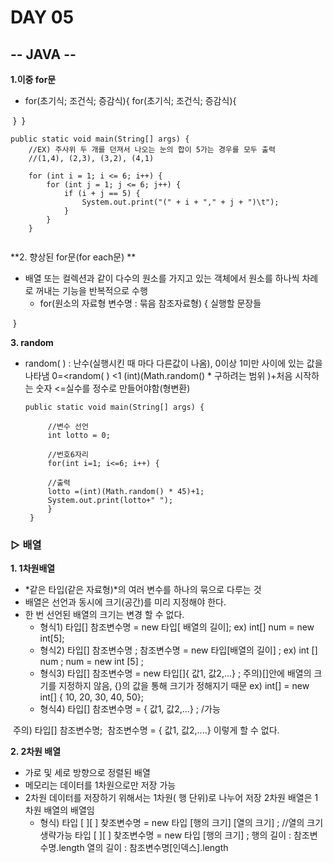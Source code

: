 # DAY 05

## -- JAVA --

**1.이중 for문**

-  for(초기식; 조건식; 증감식){
  for(초기식; 조건식; 증감식){

​       }
​         }

~~~
public static void main(String[] args) {
	//EX) 주사위 두 개를 던져서 나오는 눈의 합이 5가는 경우를 모두 출력
	//(1,4), (2,3), (3,2), (4,1)
	
	for (int i = 1; i <= 6; i++) {
		for (int j = 1; j <= 6; j++) {
			if (i + j == 5) {
				System.out.print("(" + i + "," + j + ")\t");
			}
		}
	}
	
~~~



**2. 향상된 for문(for each문) **

- 배열 또는 컬렉션과 같이 다수의 원소를 가지고 있는 객체에서 원소를 하나씩 차례로
  꺼내는 기능을 반복적으로 수행
  - for(원소의 자료형 변수명 : 묶음 참조자료형) {
       	실행할 문장들

​                }

**3. random**

- random( ) : 난수(실행시킨 때 마다 다른값이 나옴), 0이상 1미만 사이에 있는 값을 나타냄
  		0=<random( ) <1 
    	(int)(Math.random() * 구하려는 범위 )+처음 시작하는 숫자 <=실수를 정수로 만들어야함(형변환)
   
   ~~~
   public static void main(String[] args) {
   
   		//변수 선언
   		int lotto = 0;
   		
   		//번호6자리 
   		for(int i=1; i<=6; i++) {
   		
   		//출력
   		lotto =(int)(Math.random() * 45)+1;
   		System.out.print(lotto+" ");
   		}
   	}
   ~~~
   
   

### ▷ 배열

**1. 1차원배열**

- \*같은 타입(같은 자료형)*의 여러 변수를 하나의 묶으로 다루는 것 
- 배열은 선언과 동시에 크기(공간)를 미리 지정해야 한다.
- 한 번 선언된 배열의 크기는 변경 할 수 없다.
  - 형식1) 타입[] 참조변수명 = new 타입[ 배열의 길이];
    ex) int[] num = new int[5];
  - 형식2) 타입[] 참조변수명 ;
    	참조변수명 = new 타입[배열의 길이] ;
    	ex) int [] num ;
    	    num = new int [5] ;
  - 형식3) 타입[] 참조변수명 = new 타입[]{ 값1, 값2,...} ;
    	주의)[]안에 배열의 크기를 지정하지 않음, {}의 값을 통해 크기가 정해지기 때문
    	ex) int[] = new int[] { 10, 20, 30, 40, 50};
  - 형식4) 타입[] 참조변수명 = { 값1, 값2,...} ;   /가능

​	           주의) 타입[] 참조변수명;
​	          참조변수명 = { 값1, 값2,....} 이렇게 할 수 없다.

**2. 2차원 배열**

- 가로 및 세로 방향으로 정렬된 배열
- 메모리는 데이터를 1차원으로만 저장 가능 
- 2차원 데이터를 저장하기 위해서는 1차원( 행 단위)로 나누어 저장
      2차원 배열은 1차원 배열의 배열임
	- 형식) 타입 [ ][ ] 찾조변수명 = new 타입 [행의 크기] [열의 크기] ;   //열의 크기 생략가능
     타입 [ ][ ] 찾조변수명 = new 타입 [행의 크기] ;
	  행의 길이 : 참조변수명.length
	  열의 길이 : 참조변수명[인덱스].length